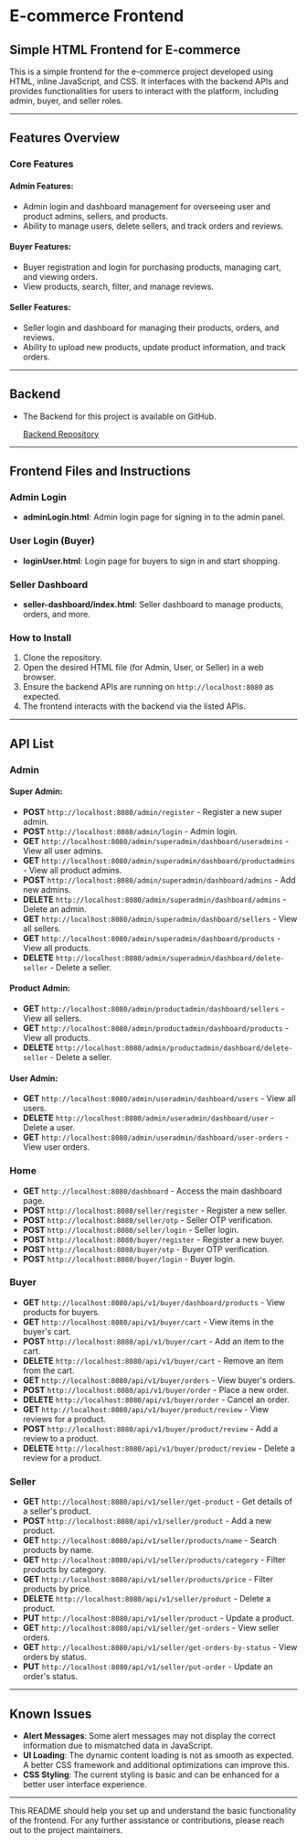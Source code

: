 # E-commerce Frontend

## Simple HTML Frontend for E-commerce

This is a simple frontend for the e-commerce project developed using HTML, inline JavaScript, and CSS. It interfaces with the backend APIs and provides functionalities for users to interact with the platform, including admin, buyer, and seller roles.

---

## **Features Overview**

### Core Features

#### Admin Features:
- Admin login and dashboard management for overseeing user and product admins, sellers, and products.
- Ability to manage users, delete sellers, and track orders and reviews.

#### Buyer Features:
- Buyer registration and login for purchasing products, managing cart, and viewing orders.
- View products, search, filter, and manage reviews.

#### Seller Features:
- Seller login and dashboard for managing their products, orders, and reviews.
- Ability to upload new products, update product information, and track orders.

---

## Backend
- The Backend for this project is available on GitHub.

  [Backend Repository](https://github.com/Rituraj2610/Ecommerce-Spring-Boot)

---

## **Frontend Files and Instructions**

### Admin Login
- **adminLogin.html**: Admin login page for signing in to the admin panel.  

### User Login (Buyer)
- **loginUser.html**: Login page for buyers to sign in and start shopping.

### Seller Dashboard
- **seller-dashboard/index.html**: Seller dashboard to manage products, orders, and more.

### How to Install
1. Clone the repository.
2. Open the desired HTML file (for Admin, User, or Seller) in a web browser.
3. Ensure the backend APIs are running on `http://localhost:8080` as expected.
4. The frontend interacts with the backend via the listed APIs.

---

## **API List**

### Admin
#### Super Admin:
- **POST** `http://localhost:8080/admin/register` - Register a new super admin.
- **POST** `http://localhost:8080/admin/login` - Admin login.
- **GET** `http://localhost:8080/admin/superadmin/dashboard/useradmins` - View all user admins.
- **GET** `http://localhost:8080/admin/superadmin/dashboard/productadmins` - View all product admins.
- **POST** `http://localhost:8080/admin/superadmin/dashboard/admins` - Add new admins.
- **DELETE** `http://localhost:8080/admin/superadmin/dashboard/admins` - Delete an admin.
- **GET** `http://localhost:8080/admin/superadmin/dashboard/sellers` - View all sellers.
- **GET** `http://localhost:8080/admin/superadmin/dashboard/products` - View all products.
- **DELETE** `http://localhost:8080/admin/superadmin/dashboard/delete-seller` - Delete a seller.

#### Product Admin:
- **GET** `http://localhost:8080/admin/productadmin/dashboard/sellers` - View all sellers.
- **GET** `http://localhost:8080/admin/productadmin/dashboard/products` - View all products.
- **DELETE** `http://localhost:8080/admin/productadmin/dashboard/delete-seller` - Delete a seller.

#### User Admin:
- **GET** `http://localhost:8080/admin/useradmin/dashboard/users` - View all users.
- **DELETE** `http://localhost:8080/admin/useradmin/dashboard/user` - Delete a user.
- **GET** `http://localhost:8080/admin/useradmin/dashboard/user-orders` - View user orders.

### Home
- **GET** `http://localhost:8080/dashboard` - Access the main dashboard page.
- **POST** `http://localhost:8080/seller/register` - Register a new seller.
- **POST** `http://localhost:8080/seller/otp` - Seller OTP verification.
- **POST** `http://localhost:8080/seller/login` - Seller login.
- **POST** `http://localhost:8080/buyer/register` - Register a new buyer.
- **POST** `http://localhost:8080/buyer/otp` - Buyer OTP verification.
- **POST** `http://localhost:8080/buyer/login` - Buyer login.

### Buyer
- **GET** `http://localhost:8080/api/v1/buyer/dashboard/products` - View products for buyers.
- **GET** `http://localhost:8080/api/v1/buyer/cart` - View items in the buyer's cart.
- **POST** `http://localhost:8080/api/v1/buyer/cart` - Add an item to the cart.
- **DELETE** `http://localhost:8080/api/v1/buyer/cart` - Remove an item from the cart.
- **GET** `http://localhost:8080/api/v1/buyer/orders` - View buyer's orders.
- **POST** `http://localhost:8080/api/v1/buyer/order` - Place a new order.
- **DELETE** `http://localhost:8080/api/v1/buyer/order` - Cancel an order.
- **GET** `http://localhost:8080/api/v1/buyer/product/review` - View reviews for a product.
- **POST** `http://localhost:8080/api/v1/buyer/product/review` - Add a review to a product.
- **DELETE** `http://localhost:8080/api/v1/buyer/product/review` - Delete a review for a product.

### Seller
- **GET** `http://localhost:8080/api/v1/seller/get-product` - Get details of a seller's product.
- **POST** `http://localhost:8080/api/v1/seller/product` - Add a new product.
- **GET** `http://localhost:8080/api/v1/seller/products/name` - Search products by name.
- **GET** `http://localhost:8080/api/v1/seller/products/category` - Filter products by category.
- **GET** `http://localhost:8080/api/v1/seller/products/price` - Filter products by price.
- **DELETE** `http://localhost:8080/api/v1/seller/product` - Delete a product.
- **PUT** `http://localhost:8080/api/v1/seller/product` - Update a product.
- **GET** `http://localhost:8080/api/v1/seller/get-orders` - View seller orders.
- **GET** `http://localhost:8080/api/v1/seller/get-orders-by-status` - View orders by status.
- **PUT** `http://localhost:8080/api/v1/seller/put-order` - Update an order's status.

---

## **Known Issues**

- **Alert Messages**: Some alert messages may not display the correct information due to mismatched data in JavaScript.
- **UI Loading**: The dynamic content loading is not as smooth as expected. A better CSS framework and additional optimizations can improve this.
- **CSS Styling**: The current styling is basic and can be enhanced for a better user interface experience.

---

This README should help you set up and understand the basic functionality of the frontend. For any further assistance or contributions, please reach out to the project maintainers.
